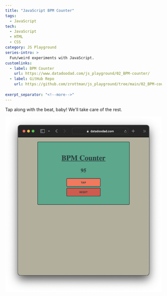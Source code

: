 ```yaml
---
title: "JavaScript BPM Counter"
tags:
  - JavaScript
tech:
  - JavaScript
  - HTML
  - CSS
category: JS Playground
series-intro: >
  Fun/weird experiments with JavaScript.
customlinks:
  - label: BPM Counter
    url: https://www.datadoodad.com/js_playground/02_BPM-counter/
  - label: GitHub Repo
    url: https://github.com/zrottman/js_playground/tree/main/02_BPM-counter

exerpt_separator: "<!--more-->"
---
```


Tap along with the beat, baby! We'll take care of the rest.

<!--more-->

![Screenshot of BPM counter](/assets/images/js_playground_02_bpm.png)
